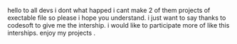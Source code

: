 hello to all devs i dont what happed i cant make 2 of them projects of exectable file so please i hope you understand.
i just want to say thanks to codesoft to give me the intership.
i would like to participate more of like this interships.
enjoy my projects .
